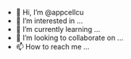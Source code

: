 - 👋 Hi, I’m @appcellcu
- 👀 I’m interested in ...
- 🌱 I’m currently learning ...
- 💞️ I’m looking to collaborate on ...
- 📫 How to reach me ...

<!---
appcellcu/appcellcu is a ✨ special ✨ repository because its `README.md` (this file) appears on your GitHub profile.
You can click the Preview link to take a look at your changes.
--->
